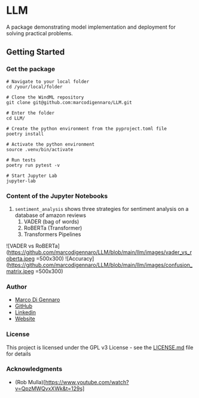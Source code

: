 # LLM
A package demonstrating model implementation and deployment for solving practical problems. 

## Getting Started

### Get the package

```
# Navigate to your local folder
cd /your/local/folder

# Clone the WindML repository
git clone git@github.com:marcodigennaro/LLM.git

# Enter the folder
cd LLM/

# Create the python environment from the pyproject.toml file
poetry install

# Activate the python environment
source .venv/bin/activate

# Run tests 
poetry run pytest -v

# Start Jupyter Lab
jupyter-lab  
```

### Content of the Jupyter Notebooks

1. `sentiment_analysis` shows three strategies for sentiment analysis on a database of amazon reviews 
   1. VADER (bag of words)
   2. RoBERTa (Transformer)
   3. Transformers Pipelines

![VADER vs RoBERTa](https://github.com/marcodigennaro/LLM/blob/main/llm/images/vader_vs_roberta.jpeg =500x300)
![Accuracy](https://github.com/marcodigennaro/LLM/blob/main/llm/images/confusion_matrix.jpeg =500x300)


### Author

- [Marco Di Gennaro](https://github.com/marcodigennaro/CV/blob/main/MDG_CV.pdf)
- [GitHub](https://github.com/marcodigennaro)
- [Linkedin](https://www.linkedin.com/in/marcodig/)
- [Website](https://atomistic-modelling.com/)

### License

This project is licensed under the GPL v3 License - see the [LICENSE.md](https://github.com/marcodigennaro/WindML/blob/main/LICENSE.md) file for details


### Acknowledgments

- (Rob Mulla)[https://www.youtube.com/watch?v=QpzMWQvxXWk&t=129s]
